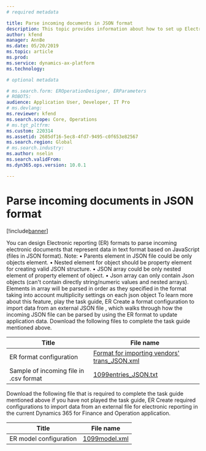 ```yaml
---
# required metadata

title: Parse incoming documents in JSON format
description: This topic provides information about how to set up Electronic reporting (ER) formats to parse incoming JSON formatted documents.
author: kfend
manager: AnnBe
ms.date: 05/20/2019
ms.topic: article
ms.prod: 
ms.service: dynamics-ax-platform
ms.technology: 

# optional metadata

# ms.search.form: EROperationDesigner, ERParameters
# ROBOTS: 
audience: Application User, Developer, IT Pro
# ms.devlang: 
ms.reviewer: kfend
ms.search.scope: Core, Operations
# ms.tgt_pltfrm: 
ms.custom: 220314
ms.assetid: 2685df16-5ec8-4fd7-9495-c0f653e82567
ms.search.region: Global
# ms.search.industry: 
ms.author: nselin
ms.search.validFrom: 
ms.dyn365.ops.version: 10.0.1

---
```


# Parse incoming documents in JSON format
[!include[banner](../includes/banner.md)]

You can design Electronic reporting (ER) formats to parse incoming electronic documents that represent data in text format based on JavaScript (files in JSON format).
Note:
•	Parents element in JSON file could be only objects element.
•	Nested element for object should be property element for creating valid JSON structure.
•	JSON array could be only nested element of property element of object.
•	Json array can only contain Json objects (can't contain directly string/numeric values and nested arrays).  Elements in array will be parsed in order as they specified in the format taking into account multiplicity settings on each json object
To learn more about this feature, play the task guide, ER Create a format configuration to import data from an external JSON file , which walks through how the incoming JSON file can be parsed by using the ER format to update application data.
Download the following files to complete the task guide mentioned above.

| Title                                  | File name                                    |
|----------------------------------------|----------------------------------------------|
| ER format configuration                | [Format for importing vendors' trans_JSON.xml](https://go.microsoft.com/fwlink/?linkid=874111) |
| Sample of incoming file in .csv format | [1099entries_JSON.txt](https://go.microsoft.com/fwlink/?linkid=874111)                         |

Download the following file that is required to complete the task guide mentioned above if you have not played the task guide, ER Create required configurations to import data from an external file for electronic reporting in the current Dynamics 365 for Finance and Operation application.

| Title                  | File name     |
|------------------------|---------------|
| ER model configuration | [1099model.xml](https://go.microsoft.com/fwlink/?linkid=874111) |

